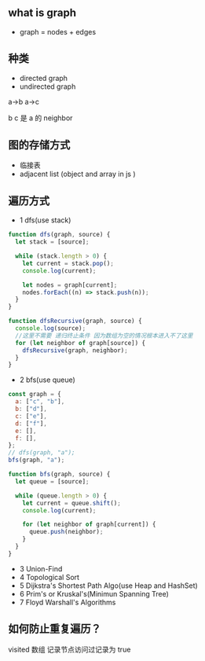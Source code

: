 ## what is graph

- graph = nodes + edges

## 种类

- directed graph
- undirected graph

a->b
a->c

b c 是 a 的 neighbor

## 图的存储方式

- 临接表
- adjacent list (object and array in js )

## 遍历方式

- 1 dfs(use stack)

```js
function dfs(graph, source) {
  let stack = [source];

  while (stack.length > 0) {
    let current = stack.pop();
    console.log(current);

    let nodes = graph[current];
    nodes.forEach((n) => stack.push(n));
  }
}

function dfsRecursive(graph, source) {
  console.log(source);
  //这里不需要 递归终止条件 因为数组为空的情况根本进入不了这里
  for (let neighbor of graph[source]) {
    dfsRecursive(graph, neighbor);
  }
}
```

- 2 bfs(use queue)

```js
const graph = {
  a: ["c", "b"],
  b: ["d"],
  c: ["e"],
  d: ["f"],
  e: [],
  f: [],
};
// dfs(graph, "a");
bfs(graph, "a");

function bfs(graph, source) {
  let queue = [source];

  while (queue.length > 0) {
    let current = queue.shift();
    console.log(current);

    for (let neighbor of graph[current]) {
      queue.push(neighbor);
    }
  }
}
```

- 3 Union-Find
- 4 Topological Sort
- 5 Dijkstra's Shortest Path Algo(use Heap and HashSet)
- 6 Prim's or Kruskal's(Minimun Spanning Tree)
- 7 Floyd Warshall's Algorithms

## 如何防止重复遍历？

visited 数组 记录节点访问过记录为 true
